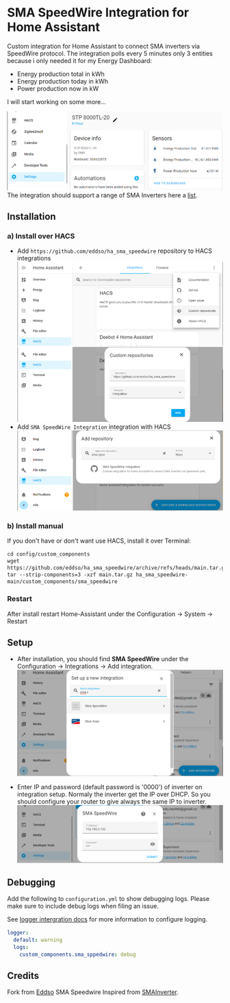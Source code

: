 # SMA SpeedWire Integration for Home Assistant  

Custom integration for Home Assistant to connect SMA inverters via SpeedWire protocol. The integration polls every 5 minutes only 3 entities because i only needed it for my Energy Dashboard:
- Energy production total in kWh
- Energy production today in kWh
- Power production now in kW

I will start working on some more...

![add integration to HACS](img/integration.png)
The integration should support a range of SMA Inverters here a [list](https://github.com/eddso/ha_sma_speedwire/blob/39602431658489f4351875d33fa17b9595e79a82/custom_components/sma_speedwire/sma_speedwire.py#L27).  

## Installation
### a) Install over HACS
- Add `https://github.com/eddso/ha_sma_speedwire` repository to HACS integrations
![add custom repo to HACS](img/add_hacs_repo.png)
![add repo to HACS](img/add_hacs_repo2.png)
- Add `SMA SpeedWire Integration` integration with HACS
![add integration to HACS](img/add_hacs_integration.png)
### b) Install manual
If you don't have or don't want use HACS, install it over Terminal:
```
cd config/custom_components
wget https://github.com/eddso/ha_sma_speedwire/archive/refs/heads/main.tar.gz
tar --strip-components=3 -xzf main.tar.gz ha_sma_speedwire-main/custom_components/sma_speedwire
```
### Restart 
After install restart Home-Assistant under the  Configuration -> System -> Restart

## Setup
- After installation, you should find **SMA SpeedWire** under the Configuration -> Integrations -> Add integration.
![add integration to HA](img/add_ha_integration.png)

- Enter IP and password (default password is '0000') of inverter on integration setup. Normaly the inverter get the IP over DHCP. So you should configure your router to give always the same IP to inverter.
![add integration to HA](img/setup_integration.png)

## Debugging
Add the following to `configuration.yml` to show debugging logs. Please make sure to include debug logs when filing an issue.

See [logger intergration docs](https://www.home-assistant.io/integrations/logger/) for more information to configure logging.

```yml
logger:
  default: warning
  logs:
    custom_components.sma_sppedwire: debug
```

## Credits
Fork from [Eddso](https://github.com/eddso/ha_sma_speedwire) SMA Speedwire
Inspired from [SMAInverter](https://github.com/Rincewind76/SMAInverter).
